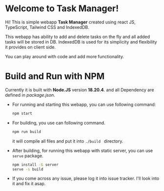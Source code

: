 # Welcome to Task Manager!

Hi! This is simple webapp **Task Manager** created using react JS, TypeScript, Tailwind CSS and IndexedDB. 

This webapp has ability to add and delete tasks on the fly and all added tasks will be stored in DB. IndexedDB is used for its simplicity and flexibility it provides on client side. 

You can play around with code and add more functionality.

# Build and Run with NPM

Currently it is built with **Node.JS** version **18.20.4**. and all Dependency are defined in *package.json*.

 - For running and starting this webapp, you can use following command:
	``` bash 
	npm start
	```
 - For building, you use can following command. 
	 ```bash
	 npm run build
	 ``` 
	 it will compile all files and put it into ```./build ``` directory.
	 
-  After building, for running this webapp with static server, you can use ``` serve ``` package.
	``` bash 
	npm install -G server
	serve -s build
	```
- If you come across any issue, please log it into issue tracker. I'll look into it and fix it asap.